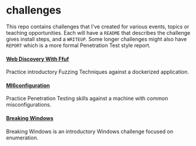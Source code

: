 # challenges
This repo contains challenges that I've created for various events, topics or teaching opportunities. Each will have a `README` that describes the challenge gives install steps, and a `WRITEUP`. Some longer challenges might also have `REPORT` which is a more formal Penetration Test style report. 


#### [Web Discovery With Ffuf](Web_Discovery_With_Ffuf/README.md)
Practice introductory Fuzzing Techniques against a dockerized application. 
#### [MI6configuration](MI6configuration/README.md)
Practice Penetration Testing skills against a machine with common misconfigurations. 
#### [Breaking Windows](Breaking_Windows/README.md)
Breaking Windows is an introductory Windows challenge focused on enumeration.
